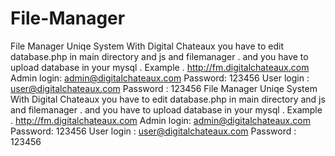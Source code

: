 # File-Manager
File Manager Uniqe System With Digital Chateaux you have to edit database.php in main directory and js and filemanager . and you have to upload database in your mysql . Example . http://fm.digitalchateaux.com Admin login: admin@digitalchateaux.com Password: 123456 User login : user@digitalchateaux.com Password : 123456
File Manager Uniqe System With Digital Chateaux you have to edit database.php in main directory and js and filemanager . and you have to upload database in your mysql . Example . http://fm.digitalchateaux.com Admin login: admin@digitalchateaux.com Password: 123456 User login : user@digitalchateaux.com Password : 123456
